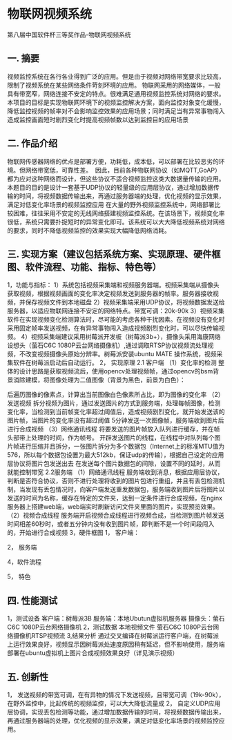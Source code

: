 # 物联网视频系统
第八届中国软件杯三等奖作品-物联网视频系统
## 一. 摘要
   视频监控系统在各行各业得到广泛的应用。但是由于视频对网络带宽要求比较高，限制了视频系统在某些网络条件苛刻环境的应用。
  物联网采用的网络媒体，一般具有带宽窄，网络连接不安定的特点。很难满足通用视频监控系统对网络的要求。本项目的目标是实现物联网环境下的视频监控解决方案，面向监控对象变化缓慢，降低监控视频的帧率对不会影响监控效果的应用场景；同时满足当有异常事物闯入造成监控画面短时剧烈变化时提高视频帧数以达到监控目的应用场景

## 二. 作品介绍
                                             
  物联网传感器网络的优点是部署方便，功耗低，成本低，可以部署在比较恶劣的环境。但网络带宽低，可靠性差。 
  因此，目前各种物联网协议（如MQTT,GoAP）都为应对这种网络而设计，但这些协议不适合视频监控这类大数据量传输的应用。本题目的目的是设计一套基于UDP协议的轻量级的应用层协议，通过增加数据传输的时间，将视频数据传输出来，再通过服务器端的处理，优化视频的显示效果，满足对低变化率场景的视频监控应用
在大量的野外视频监控系统中，网络部署比较困难，往往采用不安定的无线网络搭建视频监控系统。在该场景下，视频变化率很低，系统只需要扑捉短时的异常变化即可。该系统可以大大降低视频系统对网络的要求，同时不降低视频监控的效果实现大幅降低网络消耗。
## 三. 实现方案（建议包括系统方案、实现原理、硬件框图、软件流程、功能、指标、特色等）                                             

1，功能与指标：
1）系统包括视频采集端和视频服务器端。视频采集端从摄像头获取视频，根据视频画面的变化率决定视频发送到服务器的帧率。服务器接收视频，并保存视频文件到本地磁盘
2）视频采集端采用UDP协议，将视频数据发送给服务器，以适应物联网连接不安定的网络特点。带宽可调：20k-90k
3）视频采集软件在实现视频变化检测算法时，尽可能的考虑各种干扰因素。在视频没有变化时采用固定帧率发送视频，在有异常事物闯入造成视频剧烈变化时，可以尽快传输视频。
4）视频采集端建议采用树莓派开发板（树莓派3b+），摄像头采用海康网络设想头（萤石C6C 1080P云台网络摄像机）,通过调取RTSP协议视频流处理视频，不改变视频摄像头原始分辨率。树莓派安装ubuntu MATE 操作系统，视频采集软件在树莓派启动后自动运行。
2， 实现原理
2.1 客户端
（1）变化率的检测
整体的设计思路是获取视频流后，使用opencv处理视频帧，通过opencv的bsm背景消除建模，将图像处理为二值图像（背景为黑色，前景为白色）：

后遍历图像的像素点，计算出当前图像白色像素所占比，即为图像的变化率
（2）发送视频
拆分视频为图片，通过发送图片的方式到服务端，处理每帧图像，检测变化率，当检测到当前帧变化率超过阈值后，造成视频剧烈变化，就开始发送该的图片帧，当图片的变化率没有超过阈值 5分钟发送一次图像帧，服务端收到图片后进行合成视频
（3）网络通讯线程
将要发送的图片帧放入队列进行缓存，并在帧头部带上处理的时间，作为帧号。
开辟发送图片的线程，在线程中对队列每个图片帧进行压缩并且拆分，一张图片拆分为多个数据包（Internet上的标准MTU值为576，所以每个数据包设置为最大512kb，保证udp的传输），根据自己设定的应用层协议将图片包发送出去
在发送每个图片数据包的间隙，设置不同的延时，从而就能控制带宽
2.2服务端
（1）网络通讯线程
服务端收到消息，根据应用层协议，判断是否符合协议，否则不进行处理将收到的图片包进行重组，并且有丢包检测机制，当发现有丢包情况时，向客户端发送重发数据包，服务端收到图片后将图片以发送的时间为名称，缓存在特定的文件夹，达到一定条件进行合成视频，在nginx服务器上搭建web端，web端实时刷新访问文件夹里面的图片，实现预览效果。
（2）视频合成线程
服务端开启视频合成线程进行视频合成，当检测到图片帧发送时间相差60秒时，或者五分钟内没有收到图片帧，即判断不是一个时间段闯入的，开始进行合成视频
3，硬件框图
1， 客户端：

2， 服务端

4，软件流程

5， 特色

## 四. 性能测试
1，测试设备
客户端：树莓派3B
服务端：本地Ubutun虚拟机服务器
摄像头：萤石C6C 1080P云台网络摄像机
2，测试数据
本地视频文件
萤石C6C 1080P云台网络摄像机RTSP视频流
3,结果分析
通过交叉编译在树莓派运行客户端，在树莓派上运行效果良好，视频显示因树莓派处速度原因稍有延迟，但不影响使用，服务端部署在ubuntu虚拟机上图片合成视频效果良好（详见演示视频）

## 五. 创新性

1， 发送视频的带宽可调，在有异物的情况下发送视频，且带宽可调（19k-90k），在野外监控中，比起传统的视频监控，可以大大降低流量成
2， 自定义UDP应用层协调，实现丢包检测等功能，通过增加数据传输的时间，将视频数据传输出来，再通过服务器端的处理，优化视频的显示效果，满足对低变化率场景的视频监控应用。